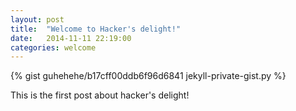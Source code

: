 ```yaml
---
layout: post
title:  "Welcome to Hacker's delight!"
date:   2014-11-11 22:19:00
categories: welcome
---
```


{% gist guhehehe/b17cff00ddb6f96d6841 jekyll-private-gist.py %}

This is the first post about hacker's delight!
